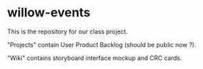 # willow-events
This is the repository for our class project.

"Projects" contain User Product Backlog (should be public now ?).

"Wiki" contains storyboard interface mockup and CRC cards.

